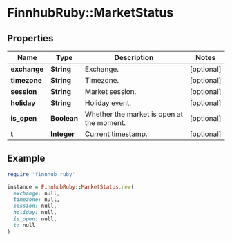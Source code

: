 # FinnhubRuby::MarketStatus

## Properties

| Name | Type | Description | Notes |
| ---- | ---- | ----------- | ----- |
| **exchange** | **String** | Exchange. | [optional] |
| **timezone** | **String** | Timezone. | [optional] |
| **session** | **String** | Market session. | [optional] |
| **holiday** | **String** | Holiday event. | [optional] |
| **is_open** | **Boolean** | Whether the market is open at the moment. | [optional] |
| **t** | **Integer** | Current timestamp. | [optional] |

## Example

```ruby
require 'finnhub_ruby'

instance = FinnhubRuby::MarketStatus.new(
  exchange: null,
  timezone: null,
  session: null,
  holiday: null,
  is_open: null,
  t: null
)
```

